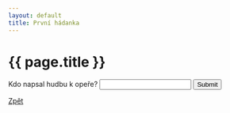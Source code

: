 ```yaml
---
layout: default
title: První hádanka
---
```

<div class="uvod">
<h1>{{ page.title }}</h1>

<p>
 <form name="myForm" onsubmit="return validateForm1()" method="post">
Kdo napsal hudbu k opeře? <input type="text" name="fname">
<input type="submit" value="Submit">
</form> 
</p>

 <a href="{{ site.baseurl }}/uvody/onegin_uvod.html">Zpět</a>
</div>
 
<script src="{{ site.baseurl }}/assets/js/hadanky_eo.js"></script> 